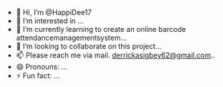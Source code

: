 - 👋 Hi, I’m @HappiDee17
- 👀 I’m interested in ...
- 🌱 I’m currently learning to create an online barcode attendancemanagementsystem...
- 💞️ I’m looking to collaborate on this project...
- 📫 Please reach me via mail. derrickasigbey62@gmail.com..
- 😄 Pronouns: ...
- ⚡ Fun fact: ...

<!---
HappiDee17/HappiDee17 is a ✨ special ✨ repository because its `README.md` (this file) appears on your GitHub profile.
You can click the Preview link to take a look at your changes.
--->
